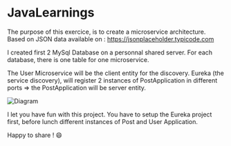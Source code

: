 # JavaLearnings

The purpose of this exercice, is to create a microservice architecture. Based on JSON data available on : https://jsonplaceholder.typicode.com 

I created first 2 MySql Database on a personnal shared server. For each database, there is one table for one microservice.

The User Microservice will be the client entity for the discovery. Eureka (the service discovery), will register 2 instances of PostApplication in different ports => the PostApplication will be server entity.

![Diagram](https://user-images.githubusercontent.com/18294191/124296260-086f8d00-db5a-11eb-8113-bb8aa57c3b20.png)

I let you have fun with this project. You have to setup the Eureka project first, before lunch different instances of Post and User Application. 

Happy to share ! :smile:
